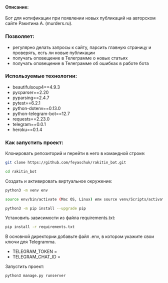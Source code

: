 #### Описание:
Бот для нотификации при появлении новых публикаций на авторском сайте Ракитина А. (murders.ru).

### Позволяет:
* регулярно делать запросы к сайту, парсить главную страницу и проверять, есть ли новые публикации
* получать оповещение в Телеграмме о новых статьях
* получать оповещение в Телеграмме об ошибках в работе бота

### Используемые технологии:
* beautifulsoup4==4.9.3
* pycparser==2.20
* pyparsing==2.4.7
* pytest==6.2.1
* python-dotenv==0.13.0
* python-telegram-bot==12.7
* requests==2.23.0
* telegram==0.0.1
* heroku==0.1.4

### Как запустить проект:
Клонировать репозиторий и перейти в него в командной строке:
```bash
git clone https://github.com/feyaschuk/rakitin_bot.git
```
```bash
cd rakitin_bot
```
Cоздать и активировать виртуальное окружение:
```bash
python3 -m venv env
```
```bash
source env/bin/activate (Mac OS, Linux) или source venv/Scripts/activate (Win10)
```
```bash
python3 -m pip install --upgrade pip
```
Установить зависимости из файла requirements.txt:
```bash
pip install -r requirements.txt
```

В основной директории добавьте файл .env, в котором укажите свои ключи для Telegramma.

* TELEGRAM_TOKEN = 
* TELEGRAM_CHAT_ID =

Запустить проект:
```bash
python3 manage.py runserver
```
